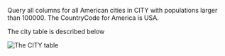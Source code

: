 Query all columns for all American cities in CITY with populations larger than 100000. The CountryCode for America is USA.

The city table is described below

![The CITY table](https://s3.amazonaws.com/hr-challenge-images/8137/1449729804-f21d187d0f-CITY.jpg)

